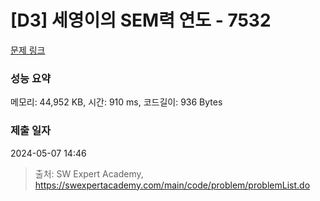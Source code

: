 # [D3] 세영이의 SEM력 연도 - 7532 

[문제 링크](https://swexpertacademy.com/main/code/problem/problemDetail.do?contestProbId=AWooplJ60l8DFARx) 

### 성능 요약

메모리: 44,952 KB, 시간: 910 ms, 코드길이: 936 Bytes

### 제출 일자

2024-05-07 14:46



> 출처: SW Expert Academy, https://swexpertacademy.com/main/code/problem/problemList.do